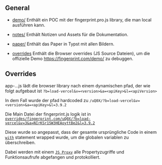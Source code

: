 ## General

-   [demo/](./demo) Enthält ein POC mit der fingerprint.pro.js library, die man local ausführen kann.

-   [notes/](./notes) Enthält Notizen und Assets für die Dokumentation.

-   [paper/](./paper) Enthält das Paper in Typst mit allen Bildern.

-   [overrides](./overrides) Enthält die Browser overrides (JS Source Dateien), um die offizielle Demo https://fingerprint.com/demo/ zu debuggen.

## Overrides

app-...js lädt die browser library nach einem dynamischen pfad, der wie folgt aufgebaut ist `?b=load-vercel&v=<version>&a=<apiKey>&l=<apiVersion>`

In dem Fall wurde der pfad hardcoded zu `/uQ0X/?b=load-vercel&v=<version>&a=<apiKey>&l=3.9.2`

Die Main Datei der fingerprint.js logik ist in [`overrides/fingerprint.com/uQ0X/?b=load-vercel&v=3&a=NIrKSr1SW3HEAoyttBe2&l=3.9.2`](./overrides/fingerprint.com/uQ0X/%3Fb%3Dload-vercel%26v%3D3%26a%3DNIrKSr1SW3HEAoyttBe2%26l%3D3.9.2)

Diese wurde so angepasst, dass der gesamte ursprüngliche Code in einem [`with`](https://developer.mozilla.org/en-US/docs/Web/JavaScript/Reference/Statements/with) statement wrapped wurde, um die globalen variablen zu überschreiben.

Dabei werden mit einem [`JS Proxy`](https://developer.mozilla.org/en-US/docs/Web/JavaScript/Reference/Global_Objects/Proxy) alle Propertyzugriffe und Funktionsaufrufe abgefangen und protokolliert.
